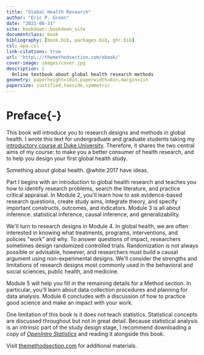 ```yaml
--- 
title: "Global Health Research"
author: "Eric P. Green"
date: "2021-08-31"
site: bookdown::bookdown_site
documentclass: book
bibliography: [book.bib, packages.bib, ghr.bib]
csl: apa.csl
link-citations: true
url: 'http\://themethodsection.com/ebook/'
cover-image: images/cover.jpg
description: |
  Online textbook about global health research methods
geometry: paperheight=10in,paperwidth=8in,margin=1in
papersize: justified,twoside,symmetric
---
```




<!-- Include welcome for html only -->






# Preface{-}

This book will introduce you to research designs and methods in global health. I wrote this text for undergraduate and graduate students taking my [introductory course at Duke University](http://www.globalhealthresearch.co/). Therefore, it shares the two central aims of my course: to make you a better consumer of health research, and to help you design your first global health study.

Something about global health. @white:2017 have ideas.

Part I begins with an introduction to global health research and teaches you how to identify research problems, search the literature, and practice critical appraisal. In Module 2, you'll learn how to ask evidence-based research questions, create study aims, integrate theory, and specify important constructs, outcomes, and indicators. Module 3 is all about inference: statistical inference, causal inference, and generalizability. 

We'll turn to research designs in Module 4. In global health, we are often interested in knowing what treatments, programs, interventions, and policies "work" and why. To answer questions of impact, researchers sometimes design randomized controlled trials. Randomization is not always possible or advisable, however, and researchers must build a causal argument using non-experimental designs. We'll consider the strengths and limitations of research designs most commonly used in the behavioral and social sciences, public health, and medicine.

Module 5 will help you fill in the remaining details for a Method section. In particular, you'll learn about data collection procedures and planning for data analysis. Module 6 concludes with a discussion of how to practice good science and make an impact with your work. 

One limitation of this book is it does not teach statistics. Statistical concepts are discussed throughout but not in great detail. Because statistical analysis is an intrinsic part of the study design stage, I recommend downloading a copy of [*OpenIntro Statistics*](https://www.openintro.org/stat/) and reading it alongside this book.

Visit [themethodsection.com](http://themethodsection.com/) for additional materials.
